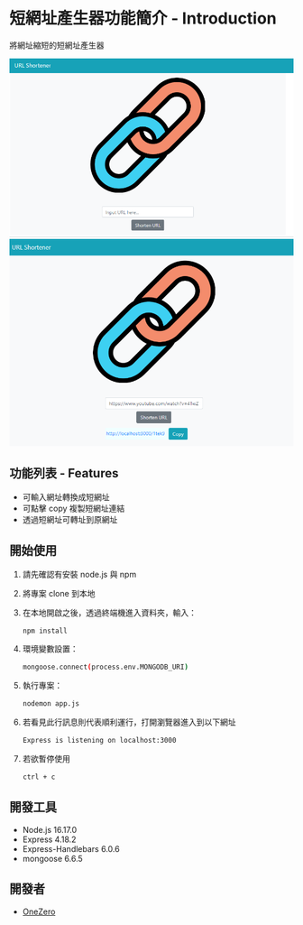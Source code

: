 # 短網址產生器功能簡介 - Introduction

將網址縮短的短網址產生器

![image](https://github.com/OneZerocococo/URL_shortener/blob/main/public/img/index.PNG)
![image](https://github.com/OneZerocococo/URL_shortener/blob/main/public/img/shortened.PNG)

## 功能列表 - Features

- 可輸入網址轉換成短網址
- 可點擊 copy 複製短網址連結
- 透過短網址可轉址到原網址

## 開始使用

1. 請先確認有安裝 node.js 與 npm
2. 將專案 clone 到本地
3. 在本地開啟之後，透過終端機進入資料夾，輸入：

   ```bash
   npm install
   ```
4. 環境變數設置：

   ```bash
   mongoose.connect(process.env.MONGODB_URI)
   ```

5. 執行專案：

   ```bash
   nodemon app.js
   ```

6. 若看見此行訊息則代表順利運行，打開瀏覽器進入到以下網址

   ```bash
   Express is listening on localhost:3000
   ```

7. 若欲暫停使用

   ```bash
   ctrl + c
   ```

## 開發工具

- Node.js 16.17.0
- Express 4.18.2
- Express-Handlebars 6.0.6
- mongoose 6.6.5

## 開發者
- [OneZero](https://github.com/OneZerocococo)